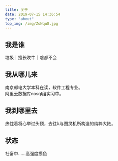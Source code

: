 ```yaml
---
title: 关于
date: 2019-07-15 14:36:54
type: "about"
top_img: /img/ZoNqu8.jpg
---
```

## 我是谁
垃圾｜擅长吹牛｜啥都不会
## 我从哪儿来
南京邮电大学本科在读，软件工程专业。   
阿里云数据库nosql组实习中。
## 我到哪里去
热忱着将心举过头顶，去往λ与图灵机所构造的纯粹大陆。
## 状态
社畜中……高强度摸鱼
